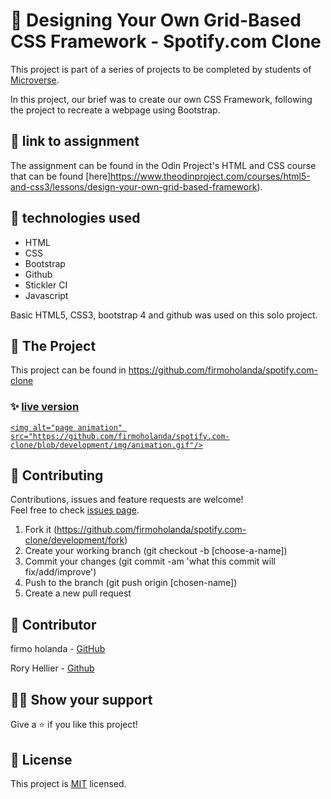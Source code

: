 # 📃 Designing Your Own Grid-Based CSS Framework - Spotify.com Clone

This project is part of a series of projects to be completed by students of [Microverse](https://www.microverse.org/ 'The Global School for Remote Software Developers!').

In this project, our brief was to create our own CSS Framework, following the project to recreate a webpage using Bootstrap.


## 🔗 link to assignment

The assignment can be found in the Odin Project's HTML and CSS course that can be found [here]https://www.theodinproject.com/courses/html5-and-css3/lessons/design-your-own-grid-based-framework).



## 📡 technologies used

- HTML
- CSS
- Bootstrap
- Github
- Stickler CI
- Javascript

Basic HTML5, CSS3, bootstrap 4 and github was used on this solo project.



## 🚀 The Project

This project can be found in https://github.com/firmoholanda/spotify.com-clone

### ✨ [live version](https://raw.githack.com/firmoholanda/spotify.com-clone/development/index.html)

<a href="https://raw.githack.com/firmoholanda/spotify.com-clone/development/index.html" target="_blank">

    <img alt="page animation" src="https://github.com/firmoholanda/spotify.com-clone/blob/development/img/animation.gif"/>
</a>



## 🤝 Contributing

Contributions, issues and feature requests are welcome!<br/>Feel free to check [issues page](https://github.com/firmoholanda/spotify.com-clone/development/issues).

1. Fork it (https://github.com/firmoholanda/spotify.com-clone/development/fork)
2. Create your working branch (git checkout -b [choose-a-name])
3. Commit your changes (git commit -am 'what this commit will fix/add/improve')
4. Push to the branch (git push origin [chosen-name])
5. Create a new pull request



## 🤖 Contributor

firmo holanda - [GitHub](https://github.com/firmoholanda)

Rory Hellier - [Github](https://github.com/Rhelli)


## 🙋‍♂ Show your support

Give a ⭐️ if you like this project!



## 📝 License

This project is [MIT](https://github.com/firmoholanda/spotify.com-clone/development/blob/development/license.txt) licensed.
